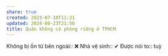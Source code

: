 ```yaml
---
share: true
created: 2023-07-18T11:21
updated: 2024-08-23T21:56
title: Quán không có phòng riêng ở TPHCM
---
```

Không bị ồn từ bên ngoài:: ❌
Nhà vệ sinh:: ✔
Được nói to:: tuỳ


